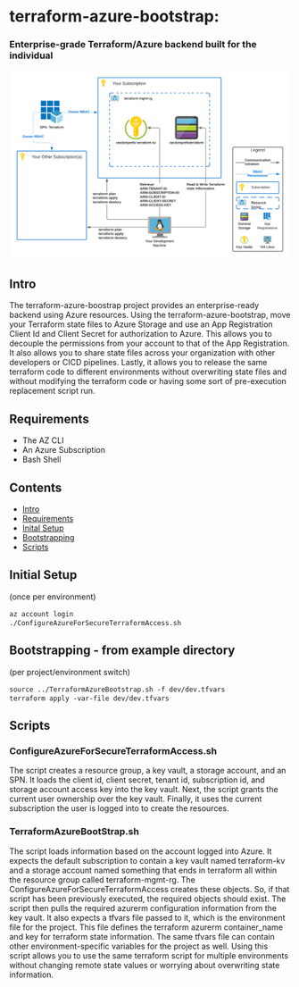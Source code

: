 # terraform-azure-bootstrap: 
### Enterprise-grade Terraform/Azure backend built for the individual 

![terraform-azure-bootstrap](terraform-azure-boostrap.png)

## Intro 
The terraform-azure-boostrap project provides an enterprise-ready backend using Azure resources.  Using the terraform-azure-bootstrap, move your Terraform state files to Azure Storage and use an App Registration Client Id and Client Secret for authorization to Azure.  This allows you to decouple the permissions from your account to that of the App Registration.  It also allows you to share state files across your organization with other developers or CICD pipelines.  Lastly, it allows you to release the same terraform code to different environments without overwriting state files and without modifying the terraform code or having some sort of pre-execution replacement script run.

## Requirements

- The AZ CLI
- An Azure Subscription
- Bash Shell

## Contents

- [Intro](#intro)
- [Requirements](#requirements)
- [Inital Setup](#inital-setup)
- [Bootstrapping](#bootstrapping)
- [Scripts](#scripts)

## Initial Setup 
(once per environment) 

```{r, engine='sh', count_lines}
az account login
./ConfigureAzureForSecureTerraformAccess.sh
```

## Bootstrapping - from example directory
(per project/environment switch)

```
source ../TerraformAzureBootstrap.sh -f dev/dev.tfvars
terraform apply -var-file dev/dev.tfvars
```

## Scripts

### ConfigureAzureForSecureTerraformAccess.sh

The script creates a resource group, a key vault, a storage account, and an SPN.  It loads the client id, client secret, tenant id, subscription id, and storage account access key into the key vault. Next, the script grants the current user ownership over the key vault. Finally, it uses the current subscription the user is logged into to create the resources.

### TerraformAzureBootStrap.sh

The script loads information based on the account logged into Azure.  It expects the default subscription to contain a key vault named terraform-kv and a storage account named something that ends in terraform all within the resource group called terraform-mgmt-rg.  The ConfigureAzureForSecureTerraformAccess creates these objects. So, if that script has been previously executed, the required objects should exist.  The script then pulls the required azurerm configuration information from the key vault.  It also expects a tfvars file passed to it, which is the environment file for the project.  This file defines the terraform azurerm container_name and key for terraform state information.  The same tfvars file can contain other environment-specific variables for the project as well.  Using this script allows you to use the same terraform script for multiple environments without changing remote state values or worrying about overwriting state information. 
